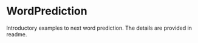 # WordPrediction
Introductory examples to next word prediction. The details are provided in readme. 
